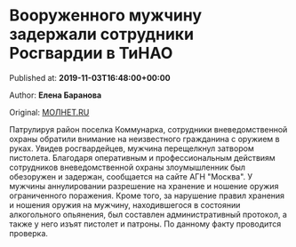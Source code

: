 
# Вооруженного мужчину задержали сотрудники Росгвардии в ТиНАО

Published at: **2019-11-03T16:48:00+00:00**

Author: **Елена Баранова**

Original: [МОЛНЕТ.RU](https://www.molnet.ru/mos/ru/order/o_717248)

Патрулируя район поселка Коммунарка, сотрудники вневедомственной охраны обратили внимание на неизвестного гражданина с оружием в руках. Увидев росгвардейцев, мужчина перещелкнул затвором пистолета. Благодаря оперативным и профессиональным действиям сотрудников вневедомственной охраны злоумышленник был обезоружен и задержан, сообщается на сайте АГН "Москва".
У мужчины аннулировании разрешение на хранение и ношение оружия ограниченного поражения. Кроме того, за нарушение правил хранения и ношения оружия на мужчину, находившегося в состоянии алкогольного опьянения, был составлен административный протокол, а также у него изъят пистолет и патроны. По данному факту проводится проверка.
